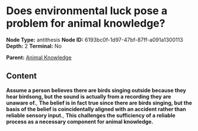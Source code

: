 # Does environmental luck pose a problem for animal knowledge?

**Node Type:** antithesis
**Node ID:** 6193bc0f-1d97-47bf-87ff-a091a1300113
**Depth:** 2
**Terminal:** No

**Parent:** [Animal Knowledge](animal-knowledge.md)

## Content

**Assume a person believes there are birds singing outside because they hear birdsong, but the sound is actually from a recording they are unaware of.**, **The belief is in fact true since there are birds singing, but the basis of the belief is coincidentally aligned with an accident rather than reliable sensory input.**, **This challenges the sufficiency of a reliable process as a necessary component for animal knowledge.**
